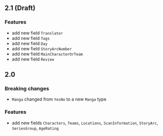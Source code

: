 ## 2.1 (Draft)

### Features

- add new field `Translator`
- add new field `Tags`
- add new field `Day`
- add new field `StoryArcNumber`
- add new field `MainCharacterOrTeam`
- add new field `Review`

## 2.0

### Breaking changes

- `Manga` changed from `YesNo` to a new `Manga` type

### Features
- add new fields `Characters`, `Teams`, `Locations`, `ScanInformation`, `StoryArc`, `SeriesGroup`, `AgeRating`

